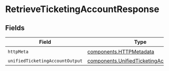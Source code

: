 # RetrieveTicketingAccountResponse


## Fields

| Field                                                                                                | Type                                                                                                 | Required                                                                                             | Description                                                                                          |
| ---------------------------------------------------------------------------------------------------- | ---------------------------------------------------------------------------------------------------- | ---------------------------------------------------------------------------------------------------- | ---------------------------------------------------------------------------------------------------- |
| `httpMeta`                                                                                           | [components.HTTPMetadata](../../models/components/httpmetadata.md)                                   | :heavy_check_mark:                                                                                   | N/A                                                                                                  |
| `unifiedTicketingAccountOutput`                                                                      | [components.UnifiedTicketingAccountOutput](../../models/components/unifiedticketingaccountoutput.md) | :heavy_minus_sign:                                                                                   | N/A                                                                                                  |